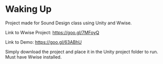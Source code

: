 # Waking Up

Project made for Sound Design class using Unity and Wwise.

Link to Wwise Project: https://goo.gl/7MFoyQ

Link to Demo: https://goo.gl/63ABhU

Simply download the project and place it in the Unity project folder to run. Must have Wwise installed.
